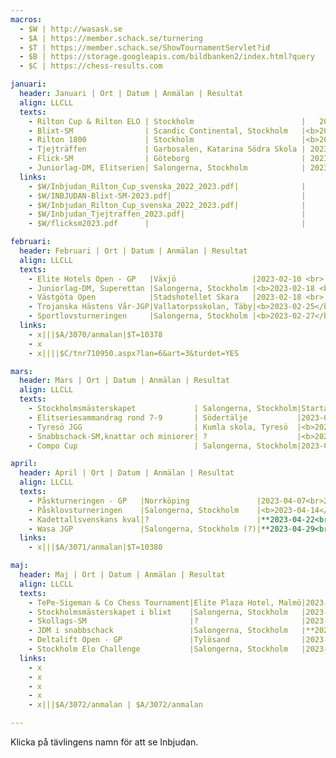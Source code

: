 ```yaml
---
macros:
  - $W | http://wasask.se
  - $A | https://member.schack.se/turnering
  - $T | https://member.schack.se/ShowTournamentServlet?id
  - $B | https://storage.googleapis.com/bildbanken2/index.html?query
  - $C | https://chess-results.com

januari:
  header: Januari | Ort | Datum | Anmälan | Resultat
  align: LLCLL
  texts:
    - Rilton Cup & Rilton ELO | Stockholm                        |   2022-12-27<br>2023-01-05 | Anmäl dig här                    | Anmälda
    - Blixt-SM                | Scandic Continental, Stockholm   |<b>2022-12-27<br>2023-01-01</b>| Anmäl_dig här                    | Anmälda
    - Rilton 1800             | Stockholm                        |<b>2023-01-02<br>2023-01-05</b>| Anmäl dig här                    | Anmälda
    - Tjejträffen             | Garbosalen, Katarina Södra Skola | 2023-01-07                 | Anmäl dig här                    |
    - Flick-SM                | Göteborg                         | 2023-01-27 <br> 2023-01-29 | Anmäl dig här                    | Anmälda
    - Juniorlag-DM, Elitserien| Salongerna, Stockholm            | 2023-01-28 <br> 2023-01-29                                  ||
  links:
    - $W/Inbjudan_Rilton_Cup_svenska_2022_2023.pdf|              |                          |$C/Anmeldung.aspx?lan=6&tnr=661619| $C/tnr661619.aspx?lan=6
    - $W/INBJUDAN-Blixt-SM-2023.pdf|                             |                          |$A/3336/anmalan                   | $T=10838
    - $W/Inbjudan_Rilton_Cup_svenska_2022_2023.pdf|              |                          |$C/Anmeldung.aspx?lan=6&tnr=661619| $C/tnr661621.aspx?lan=6&art=0&turdet=YES
    - $W/Inbjudan_Tjejtraffen_2023.pdf|                          |                          |$A/3378/anmalan                   | 
    - $W/flicksm2023.pdf      |                                  |                          |$A/3388/anmalan                   | $T=10912

februari:
  header: Februari | Ort | Datum | Anmälan | Resultat
  align: LLCLL
  texts:
    - Elite Hotels Open - GP   |Växjö                 |2023-02-10 <br> 2023-02-12       |Anmäl dig här|Anmälda
    - Juniorlag-DM, Superettan |Salongerna, Stockholm |<b>2023-02-18 <br> 2023-02-19</b>||
    - Västgöta Open            |Stadshotellet Skara   |2023-02-18 <br> 2023-02-19       |             |Anmälda
    - Trojanska Hästens Vår-JGP|Vallatorpsskolan, Täby|<b>2023-02-25</b>||
    - Sportlovsturneringen     |Salongerna, Stockholm |<b>2023-02-27</b>||
  links:
    - x|||$A/3070/anmalan|$T=10378
    - x
    - x||||$C/tnr710950.aspx?lan=6&art=3&turdet=YES

mars:
  header: Mars | Ort | Datum | Anmälan | Resultat
  align: LLCLL
  texts:
    - Stockholmsmästerskapet             | Salongerna, Stockholm|Startar 2023-03-06      ||
    - Elitseriesammandrag rond 7-9       | Södertälje           |2023-03-10<br>2023-03-12||
    - Tyresö JGG                         | Kumla skola, Tyresö  |<b>2023-03-18</b>       ||
    - Snabbschack-SM,knattar och miniorer| ?                    |<b>2023-03-25</b>       ||
    - Compo Cup                          | Salongerna, Stockholm|2023-03-31<br>2023-04-02||

april:
  header: April | Ort | Datum | Anmälan | Resultat
  align: LLCLL
  texts:
    - Påskturneringen - GP   |Norrköping               |2023-04-07<br>2023-04-10    |Anmäl dig här|Anmälda
    - Påsklovsturneringen    |Salongerna, Stockholm    |<b>2023-04-14</b>           |             |
    - Kadettallsvenskans kval|?                        |**2023-04-22<br>2023-04-23**|             |
    - Wasa JGP               |Salongerna, Stockholm (?)|**2023-04-29<br>2023-04-30**|             |
  links:
    - x|||$A/3071/anmalan|$T=10380

maj:
  header: Maj | Ort | Datum | Anmälan | Resultat
  align: LLCLL
  texts:
    - TePe-Sigeman & Co Chess Tournament|Elite Plaza Hotel, Malmö|2023-05-04<br>2023-05-10    ||
    - Stockholmsmästerskapet i blixt    |Salongerna, Stockholm   |2023-05-06                  ||
    - Skollags-SM                       |?                       |2023-05-06<br>2023-05-07    ||
    - JDM i snabbschack                 |Salongerna, Stockholm   |**2023-05-13<br>2023-05-14**||
    - Deltalift Open - GP               |Tylösand                |2023-05-18<br>2023-05-20    |Anmäl dig här|Anmälda
    - Stockholm Elo Challenge           |Salongerna, Stockholm   |2023-05-17<br>2023-05-21    ||
  links:
    - x
    - x
    - x
    - x
    - x|||$A/3072/anmalan | $A/3072/anmalan

---
```


Klicka på tävlingens namn för att se Inbjudan.

<TABLE data={januari} {macros} ></TABLE>
<TABLE data={februari} {macros} ></TABLE>
<TABLE data={mars} {macros} ></TABLE>
<TABLE data={april} {macros} ></TABLE>
<TABLE data={maj} {macros} ></TABLE>

<script>
  import TABLE from "$lib/TABLE.svelte"
</script>
